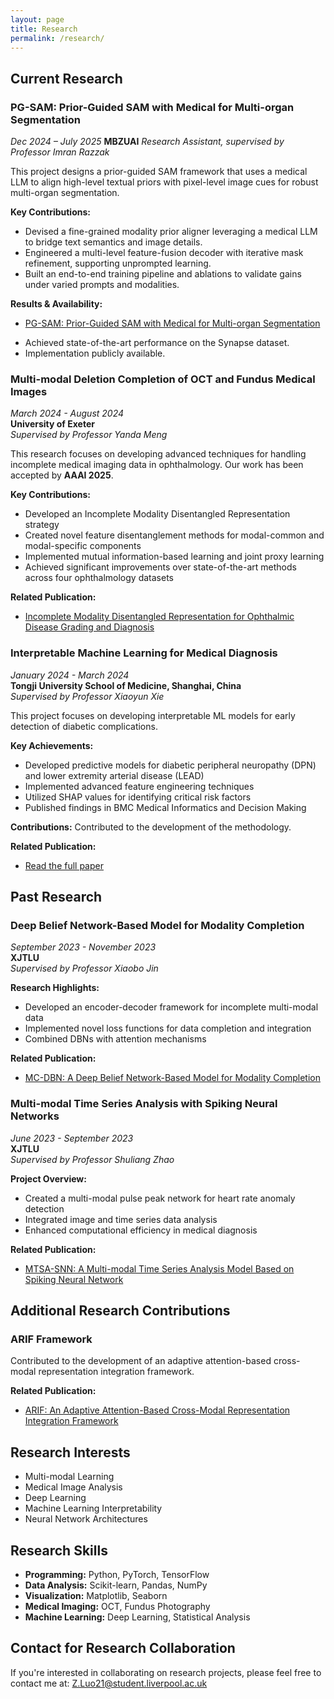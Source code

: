 ```yaml
---
layout: page
title: Research
permalink: /research/
---
```


## Current Research

### PG-SAM: Prior-Guided SAM with Medical for Multi-organ Segmentation

*Dec 2024 – July 2025*
**MBZUAI**
*Research Assistant, supervised by Professor Imran Razzak*

This project designs a prior-guided SAM framework that uses a medical LLM to align high-level textual priors with pixel-level image cues for robust multi-organ segmentation.

**Key Contributions:**

* Devised a fine-grained modality prior aligner leveraging a medical LLM to bridge text semantics and image details.
* Engineered a multi-level feature-fusion decoder with iterative mask refinement, supporting unprompted learning.
* Built an end-to-end training pipeline and ablations to validate gains under varied prompts and modalities.

**Results & Availability:**
- [PG-SAM: Prior-Guided SAM with Medical for Multi-organ Segmentation](https://arxiv.org/abs/2503.18227)
* Achieved state-of-the-art performance on the Synapse dataset.
* Implementation publicly available.


### Multi-modal Deletion Completion of OCT and Fundus Medical Images
*March 2024 - August 2024*  
**University of Exeter**  
*Supervised by Professor Yanda Meng*

This research focuses on developing advanced techniques for handling incomplete medical imaging data in ophthalmology. Our work has been accepted by **AAAI 2025**.

**Key Contributions:**
- Developed an Incomplete Modality Disentangled Representation strategy
- Created novel feature disentanglement methods for modal-common and modal-specific components
- Implemented mutual information-based learning and joint proxy learning
- Achieved significant improvements over state-of-the-art methods across four ophthalmology datasets

**Related Publication:**
- [Incomplete Modality Disentangled Representation for Ophthalmic Disease Grading and Diagnosis](https://openreview.net/forum?id=IlJw8PAYYS)

### Interpretable Machine Learning for Medical Diagnosis
*January 2024 - March 2024*  
**Tongji University School of Medicine, Shanghai, China**  
*Supervised by Professor Xiaoyun Xie*

This project focuses on developing interpretable ML models for early detection of diabetic complications.

**Key Achievements:**
- Developed predictive models for diabetic peripheral neuropathy (DPN) and lower extremity arterial disease (LEAD)
- Implemented advanced feature engineering techniques
- Utilized SHAP values for identifying critical risk factors
- Published findings in BMC Medical Informatics and Decision Making

**Contributions:**
Contributed to the development of the methodology.

**Related Publication:**
- [Read the full paper](https://link.springer.com/article/10.1186/s12911-024-02595-z)

## Past Research

### Deep Belief Network-Based Model for Modality Completion
*September 2023 - November 2023*  
**XJTLU**  
*Supervised by Professor Xiaobo Jin*

**Research Highlights:**
- Developed an encoder-decoder framework for incomplete multi-modal data
- Implemented novel loss functions for data completion and integration
- Combined DBNs with attention mechanisms

**Related Publication:**
- [MC-DBN: A Deep Belief Network-Based Model for Modality Completion](https://www.arxiv.org/abs/2402.09782)

### Multi-modal Time Series Analysis with Spiking Neural Networks
*June 2023 - September 2023*  
**XJTLU**  
*Supervised by Professor Shuliang Zhao*

**Project Overview:**
- Created a multi-modal pulse peak network for heart rate anomaly detection
- Integrated image and time series data analysis
- Enhanced computational efficiency in medical diagnosis

**Related Publication:**
- [MTSA-SNN: A Multi-modal Time Series Analysis Model Based on Spiking Neural Network](https://arxiv.org/abs/2402.05423)

## Additional Research Contributions

### ARIF Framework
Contributed to the development of an adaptive attention-based cross-modal representation integration framework.

**Related Publication:**
- [ARIF: An Adaptive Attention-Based Cross-Modal Representation Integration Framework](https://link.springer.com/chapter/10.1007/978-3-031-72347-6_1)

## Research Interests
- Multi-modal Learning
- Medical Image Analysis
- Deep Learning
- Machine Learning Interpretability
- Neural Network Architectures

## Research Skills
- **Programming:** Python, PyTorch, TensorFlow
- **Data Analysis:** Scikit-learn, Pandas, NumPy
- **Visualization:** Matplotlib, Seaborn
- **Medical Imaging:** OCT, Fundus Photography
- **Machine Learning:** Deep Learning, Statistical Analysis

## Contact for Research Collaboration
If you're interested in collaborating on research projects, please feel free to contact me at:
[Z.Luo21@student.liverpool.ac.uk](mailto:Z.Luo21@student.liverpool.ac.uk) 